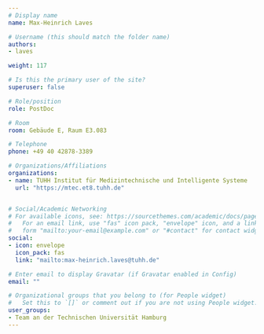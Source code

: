 ```yaml
---
# Display name
name: Max-Heinrich Laves

# Username (this should match the folder name)
authors:
- laves

weight: 117

# Is this the primary user of the site?
superuser: false

# Role/position
role: PostDoc

# Room
room: Gebäude E, Raum E3.083

# Telephone
phone: +49 40 42878-3389

# Organizations/Affiliations
organizations:
- name: TUHH Institut für Medizintechnische und Intelligente Systeme
  url: "https://mtec.et8.tuhh.de"


# Social/Academic Networking
# For available icons, see: https://sourcethemes.com/academic/docs/page-builder/#icons
#   For an email link, use "fas" icon pack, "envelope" icon, and a link in the
#   form "mailto:your-email@example.com" or "#contact" for contact widget.
social:
- icon: envelope
  icon_pack: fas
  link: "mailto:max-heinrich.laves@tuhh.de"

# Enter email to display Gravatar (if Gravatar enabled in Config)
email: ""

# Organizational groups that you belong to (for People widget)
#   Set this to `[]` or comment out if you are not using People widget.
user_groups:
- Team an der Technischen Universität Hamburg
---
```

